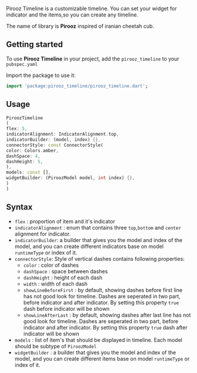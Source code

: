 <!--
This README describes the package. If you publish this package to pub.dev,
this README's contents appear on the landing page for your package.

For information about how to write a good package README, see the guide for
[writing package pages](https://dart.dev/guides/libraries/writing-package-pages).

For general information about developing packages, see the Dart guide for
[creating packages](https://dart.dev/guides/libraries/create-library-packages)
and the Flutter guide for
[developing packages and plugins](https://flutter.dev/developing-packages).
-->

Pirooz Timeline is a customizable timeline. You can set your widget for indicator and the items,so you can create any
timeline.

The name of library is **Pirooz** inspired of iranian cheetah cub.

## Getting started

To use **Pirooz Timeline** in your project, add the `pirooz_timeline` to your `pubspec.yaml`

Import the package to use it:

```dart
import 'package:pirooz_timeline/pirooz_timeline.dart';
```

## Usage

```dart
PiroozTimeline
(
flex: 5,
indicatorAlignment: IndicatorAlignment.top,
indicatorBuilder: (model, index) {},
connectorStyle: const ConnectorStyle(
color: Colors.amber,
dashSpace: 4,
dashHeight: 5,
),
models: const [],
widgetBuilder: (PiroozModel model, int index) {},
)
)
```

## Syntax

- `flex` : proportion of item and it's indicator
- `indicatorAlignment` : enum that contains three `top`,`bottom` and `center` alignment for indicator.
- `indicatorBuilder`: a builder that gives you the model and index of the model, and you can create different indicators
  base on model `runtimeType` or index of it.
- `connectorStyle`: Style of vertical dashes contains following properties:
    - `color` : color of dashes
    - `dashSpace` : space between dashes
    - `dashHeight` : height of each dash
    - `width` : width of each dash
    - `showLineBeforeFirst` : by default, showing dashes before first line has not good look for timeline. Dashes are
      seperated in two part, before indicator and after indicator. By setting this property `true` dash before indicator
      will be shown
    - `showLineAfterLast` : by default, showing dashes after last line has not good look for timeline. Dashes are
      seperated in two part, before indicator and after indicator. By setting this property `true` dash after indicator
      will be shown
- `models` : list of item's that should be displayed in timeline. Each model should be subtype of `PiroozModel`
- `widgetBuilder` : a builder that gives you the model and index of the model, and you can create different items base
  on model `runtimeType` or index of it.

